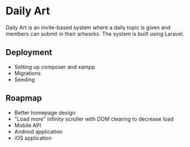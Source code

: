 # Daily Art
Daily Art is an invite-based system where a daily topic is given and members can submit in their artworks. The system is built using Laravel.

## Deployment
- Setting up composer and xampp
- Migrations
- Seeding

## Roapmap
- Better homepage design
- "Load more" infinity scroller with DOM clearing to decrease load
- Mobile API
- Android application
- iOS application
